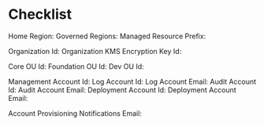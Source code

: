 # Checklist

Home Region:
Governed Regions:
Managed Resource Prefix:

Organization Id:
Organization KMS Encryption Key Id:

Core OU Id:
Foundation OU Id:
Dev OU Id:

Management Account Id:
Log Account Id:
Log Account Email:
Audit Account Id:
Audit Account Email:
Deployment Account Id:
Deployment Account Email:

Account Provisioning Notifications Email: